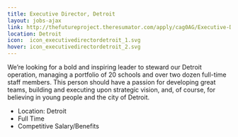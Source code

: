 ```yaml
---
title: Executive Director, Detroit
layout: jobs-ajax
link: http://thefutureproject.theresumator.com/apply/cag0AG/Executive-Director-Detroit.html
location: Detroit
icon:  icon_executivedirectordetroit_1.svg
hover: icon_executivedirectordetroit_2.svg
---
```


We’re looking for a bold and inspiring leader to steward our Detroit operation, managing a portfolio of 20 schools and over two dozen full-time staff members. This person should have a passion for developing great teams, building and executing upon strategic vision, and, of course, for believing in young people and the city of Detroit. 

- Location: Detroit
- Full Time
- Competitive Salary/Benefits
